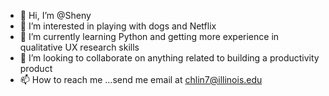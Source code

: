 - 👋 Hi, I’m @Sheny
- 👀 I’m interested in playing with dogs and Netflix
- 🌱 I’m currently learning Python and getting more experience in qualitative UX research skills 
- 💞️ I’m looking to collaborate on anything related to building a productivity product
- 📫 How to reach me ...send me email at chlin7@illinois.edu

<!---
chenghsuanlin/chenghsuanlin is a ✨ special ✨ repository because its `README.md` (this file) appears on your GitHub profile.
You can click the Preview link to take a look at your changes.
--->
